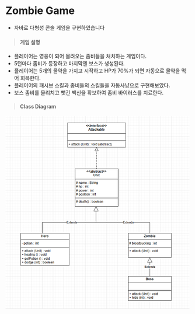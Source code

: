 # Zombie Game
* 자바로 다형성 콘솔 게임을 구현하였습니다

>#### 게임 설명
- 플레이어는 영웅이 되어 몰려오는 좀비들을 처치하는 게임이다.
- 5턴마다 좀비가 등장하고 마지막엔 보스가 생성된다.
- 플레이어는 5개의 물약을 가지고 시작하고 HP가 70%가 되면 자동으로 물약을 먹어 회복한다.
- 플레이어의 패시브 스킬과 좀비들의 스킬들을 자동사냥으로 구현해보았다.
- 보스 좀비를 물리치고 뺏긴 백신을 확보하여 좀비 바이러스를 치료한다.

>#### Class Diagram
![image](Zombie/image/좀비게임.png)

